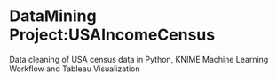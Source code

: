 # DataMining Project:USAIncomeCensus

Data cleaning of USA census data in Python, KNIME Machine Learning Workflow and Tableau Visualization 
